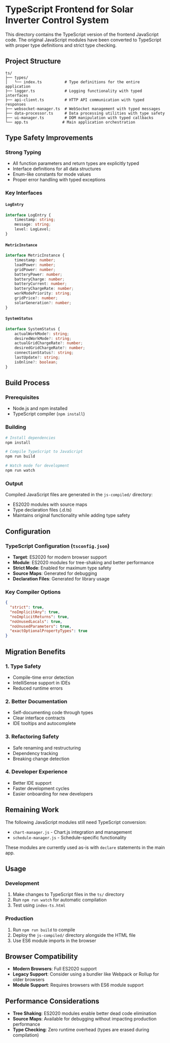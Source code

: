 # TypeScript Frontend for Solar Inverter Control System

This directory contains the TypeScript version of the frontend JavaScript code. The original JavaScript modules have been converted to TypeScript with proper type definitions and strict type checking.

## Project Structure

```
ts/
├── types/
│   └── index.ts          # Type definitions for the entire application
├── logger.ts             # Logging functionality with typed interfaces
├── api-client.ts         # HTTP API communication with typed responses
├── websocket-manager.ts  # WebSocket management with typed messages
├── data-processor.ts     # Data processing utilities with type safety
├── ui-manager.ts         # DOM manipulation with typed callbacks
└── app.ts               # Main application orchestration
```

## Type Safety Improvements

### Strong Typing
- All function parameters and return types are explicitly typed
- Interface definitions for all data structures
- Enum-like constants for mode values
- Proper error handling with typed exceptions

### Key Interfaces

#### `LogEntry`
```typescript
interface LogEntry {
    timestamp: string;
    message: string;
    level: LogLevel;
}
```

#### `MetricInstance`
```typescript
interface MetricInstance {
    timestamp: number;
    loadPower: number;
    gridPower: number;
    batteryPower: number;
    batteryCharge: number;
    batteryCurrent: number;
    batteryChargeRate: number;
    workModePriority: string;
    gridPrice?: number;
    solarGeneration?: number;
}
```

#### `SystemStatus`
```typescript
interface SystemStatus {
    actualWorkMode?: string;
    desiredWorkMode?: string;
    actualGridChargeRate?: number;
    desiredGridChargeRate?: number;
    connectionStatus?: string;
    lastUpdate?: string;
    isOnline?: boolean;
}
```

## Build Process

### Prerequisites
- Node.js and npm installed
- TypeScript compiler (`npm install`)

### Building
```bash
# Install dependencies
npm install

# Compile TypeScript to JavaScript
npm run build

# Watch mode for development
npm run watch
```

### Output
Compiled JavaScript files are generated in the `js-compiled/` directory:
- ES2020 modules with source maps
- Type declaration files (.d.ts)
- Maintains original functionality while adding type safety

## Configuration

### TypeScript Configuration (`tsconfig.json`)
- **Target**: ES2020 for modern browser support
- **Module**: ES2020 modules for tree-shaking and better performance
- **Strict Mode**: Enabled for maximum type safety
- **Source Maps**: Generated for debugging
- **Declaration Files**: Generated for library usage

### Key Compiler Options
```json
{
  "strict": true,
  "noImplicitAny": true,
  "noImplicitReturns": true,
  "noUnusedLocals": true,
  "noUnusedParameters": true,
  "exactOptionalPropertyTypes": true
}
```

## Migration Benefits

### 1. **Type Safety**
- Compile-time error detection
- IntelliSense support in IDEs
- Reduced runtime errors

### 2. **Better Documentation**
- Self-documenting code through types
- Clear interface contracts
- IDE tooltips and autocomplete

### 3. **Refactoring Safety**
- Safe renaming and restructuring
- Dependency tracking
- Breaking change detection

### 4. **Developer Experience**
- Better IDE support
- Faster development cycles
- Easier onboarding for new developers

## Remaining Work

The following JavaScript modules still need TypeScript conversion:
- `chart-manager.js` - Chart.js integration and management
- `schedule-manager.js` - Schedule-specific functionality

These modules are currently used as-is with `declare` statements in the main app.

## Usage

### Development
1. Make changes to TypeScript files in the `ts/` directory
2. Run `npm run watch` for automatic compilation
3. Test using `index-ts.html`

### Production
1. Run `npm run build` to compile
2. Deploy the `js-compiled/` directory alongside the HTML file
3. Use ES6 module imports in the browser

## Browser Compatibility

- **Modern Browsers**: Full ES2020 support
- **Legacy Support**: Consider using a bundler like Webpack or Rollup for older browsers
- **Module Support**: Requires browsers with ES6 module support

## Performance Considerations

- **Tree Shaking**: ES2020 modules enable better dead code elimination
- **Source Maps**: Available for debugging without impacting production performance
- **Type Checking**: Zero runtime overhead (types are erased during compilation)
